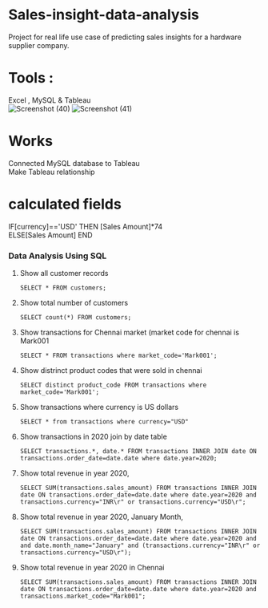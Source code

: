 # Sales-insight-data-analysis
Project for real life use case of predicting sales insights for a hardware supplier company.
# Tools : <br />
Excel , MySQL & Tableau <br />
 ![Screenshot (40)](https://user-images.githubusercontent.com/85888663/216770394-185f9219-210a-4c46-a858-8d508107544f.png)
![Screenshot (41)](https://user-images.githubusercontent.com/85888663/216770396-84597fa8-6ced-4535-96b9-f1f643af100e.png)

 # Works 
Connected MySQL database to Tableau <br />
Make Tableau relationship <br /> 
# calculated fields
  IF[currency]=='USD' THEN [Sales Amount]*74 <br />
  ELSE[Sales Amount] END <br/>
### Data Analysis Using SQL

1. Show all customer records

    `SELECT * FROM customers;`

1. Show total number of customers

    `SELECT count(*) FROM customers;`

1. Show transactions for Chennai market (market code for chennai is Mark001

    `SELECT * FROM transactions where market_code='Mark001';`

1. Show distrinct product codes that were sold in chennai

    `SELECT distinct product_code FROM transactions where market_code='Mark001';`

1. Show transactions where currency is US dollars

    `SELECT * from transactions where currency="USD"`

1. Show transactions in 2020 join by date table

    `SELECT transactions.*, date.* FROM transactions INNER JOIN date ON transactions.order_date=date.date where date.year=2020;`

1. Show total revenue in year 2020,

    `SELECT SUM(transactions.sales_amount) FROM transactions INNER JOIN date ON transactions.order_date=date.date where date.year=2020 and transactions.currency="INR\r" or transactions.currency="USD\r";`
	
1. Show total revenue in year 2020, January Month,

    `SELECT SUM(transactions.sales_amount) FROM transactions INNER JOIN date ON transactions.order_date=date.date where date.year=2020 and and date.month_name="January" and (transactions.currency="INR\r" or transactions.currency="USD\r");`

1. Show total revenue in year 2020 in Chennai

    `SELECT SUM(transactions.sales_amount) FROM transactions INNER JOIN date ON transactions.order_date=date.date where date.year=2020
and transactions.market_code="Mark001";`

